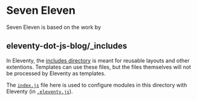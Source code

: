 # Seven Eleven
Seven Eleven is based on the work by

## eleventy-dot-js-blog/\_includes

In Eleventy, the [includes directory](https://www.11ty.dev/docs/config/#directory-for-includes) is meant for reusable layouts and other extentions. Templates can use these files, but the files themselves will not be processed by Eleventy as templates.

The [`index.js`](https://gitlab.com/reubenlillie/eleventy-dot-js-blog/-/blob/master/_includes/index.js) file here is used to configure modules in this directory with Eleventy (in [`.eleventy.js`](https://gitlab.com/reubenlillie/eleventy-dot-js-blog/-/blob/master/.eleventy.js)).
